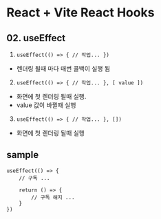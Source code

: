 # React + Vite React Hooks

## 02. useEffect

1. `useEffect(() => { // 작업... })`
- 렌더링 될때 마다 매번 콜백이 실행 됨
2. `useEffect(() => { // 작업... }, [ value ])`
- 화면에 첫 렌더링 될때 실행.
- value 값이 바뀔때 실행
3. `useEffect(() => { // 작업... }, [])`
- 화면에 첫 렌더링 될때 실행

## sample
```
useEffect(() => {
    // 구독 ...

    return () => {
        // 구독 해지 ...
    }
})
```
